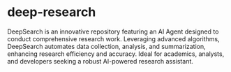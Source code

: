 # deep-research
DeepSearch is an innovative repository featuring an AI Agent designed to conduct comprehensive research work. Leveraging advanced algorithms, DeepSearch automates data collection, analysis, and summarization, enhancing research efficiency and accuracy. Ideal for academics, analysts, and developers seeking a robust AI-powered research assistant.
